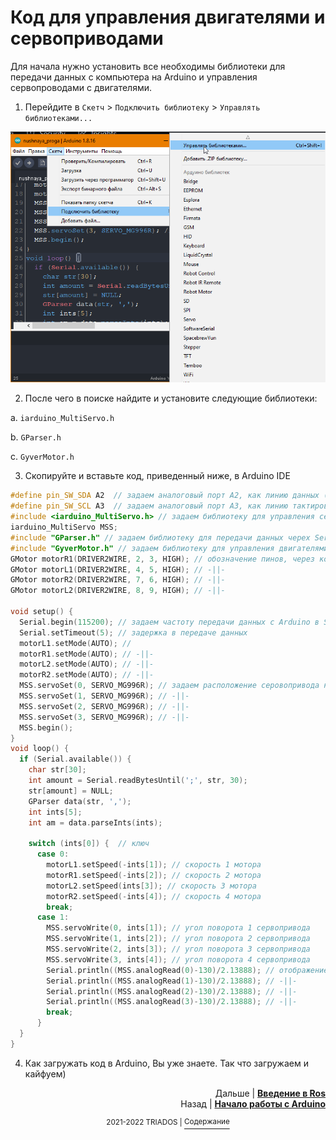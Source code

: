 # Код для управления двигателями и сервоприводами

Для начала нужно установить все необходимы библиотеки для передачи данных с компьютера на Arduino и управления сервопроводами с двигателями.
1. Перейдите в `Скетч` > `Подключить библиотеку` > `Управлять библиотеками...` 

<img src=https://github.com/mook003/Triados/blob/main/docs/images/Скриншот%2004-09-2022%20235912.png>

2. После чего в поиске найдите и установите следующие библиотеки:

  a. `iarduino_MultiServo.h`
 
  b. `GParser.h`
  
  c. `GyverMotor.h`
  
3. Скопируйте и вставьте код, приведенный ниже, в Arduino IDE

``` C++
#define pin_SW_SDA A2  // задаем аналоговый порт A2, как линию данных (интерфейс I2C)            
#define pin_SW_SCL A3  // задаем аналоговый порт A3, как линию тактирования (интерфейс I2C)
#include <iarduino_MultiServo.h> // задаем библиотеку для управления сервоприводами        
iarduino_MultiServo MSS;
#include "GParser.h" // задаем библиотеку для передачи данных черех Serial.port
#include "GyverMotor.h" // задаем библиотеку для управления двигателями
GMotor motorR1(DRIVER2WIRE, 2, 3, HIGH); // обозначение пинов, через которые будут подаваться сигналы на двигатели 
GMotor motorL1(DRIVER2WIRE, 4, 5, HIGH); // -||-
GMotor motorR2(DRIVER2WIRE, 7, 6, HIGH); // -||-
GMotor motorL2(DRIVER2WIRE, 8, 9, HIGH); // -||-

void setup() {
  Serial.begin(115200); // задаем частоту передачи данных с Arduino в Serial.port и наоборот
  Serial.setTimeout(5); // задержка в передаче данных
  motorL1.setMode(AUTO); //
  motorR1.setMode(AUTO); // -||-
  motorL2.setMode(AUTO); // -||-
  motorR2.setMode(AUTO); // -||-
  MSS.servoSet(0, SERVO_MG996R); // задаем расположение серовопривода на ШИМ-контроллере и его наименвоание  
  MSS.servoSet(1, SERVO_MG996R); // -||-
  MSS.servoSet(2, SERVO_MG996R); // -||-
  MSS.servoSet(3, SERVO_MG996R); // -||-
  MSS.begin();
}
void loop() {
  if (Serial.available()) {
    char str[30];
    int amount = Serial.readBytesUntil(';', str, 30);
    str[amount] = NULL;
    GParser data(str, ',');
    int ints[5];
    int am = data.parseInts(ints);
  
    switch (ints[0]) {  // ключ
      case 0:
        motorL1.setSpeed(-ints[1]); // скорость 1 мотора
        motorR1.setSpeed(-ints[2]); // скорость 2 мотора
        motorL2.setSpeed(ints[3]); // скорость 3 мотора
        motorR2.setSpeed(-ints[4]); // скорость 4 мотора 
        break;
      case 1:
        MSS.servoWrite(0, ints[1]); // угол поворота 1 сервопривода
        MSS.servoWrite(1, ints[2]); // угол поворота 2 сервопривода
        MSS.servoWrite(2, ints[3]); // угол поворота 3 сервопривода
        MSS.servoWrite(3, ints[4]); // угол поворота 4 сервопривода
        Serial.println((MSS.analogRead(0)-130)/2.13888); // отображение в порте угла поворота сервоприводов
        Serial.println((MSS.analogRead(1)-130)/2.13888); // -||-
        Serial.println((MSS.analogRead(2)-130)/2.13888); // -||-
        Serial.println((MSS.analogRead(3)-130)/2.13888); // -||-
        break;
      }
  }
}
```

4. Как загружать код в Arduino, Вы уже знаете. Так что загружаем и кайфуем)

<p align="right">Дальше | <b><a href="https://github.com/mook003/Triados/blob/main/docs/ros.md">Введение в Ros</a></b>
<br/>
Назад | <b><a href="https://github.com/mook003/Triados/blob/main/docs/4to_takoe_arduino.md">Начало работы с Arduino</a></b></p>
<p align="center"><sup>2021-2022 TRIADOS | </sup><a href="../README.md#содержание"><sup>Содержание</sup></a></p>

